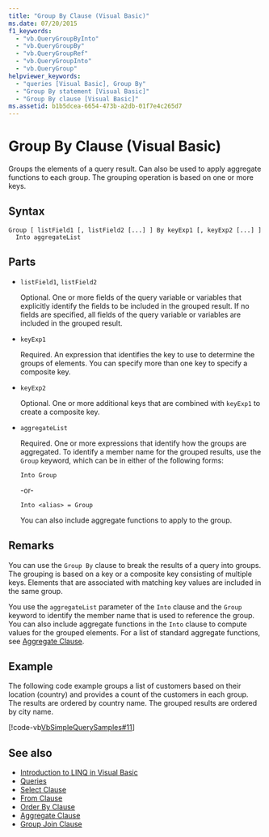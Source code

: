 ```yaml
---
title: "Group By Clause (Visual Basic)"
ms.date: 07/20/2015
f1_keywords: 
  - "vb.QueryGroupByInto"
  - "vb.QueryGroupBy"
  - "vb.QueryGroupRef"
  - "vb.QueryGroupInto"
  - "vb.QueryGroup"
helpviewer_keywords: 
  - "queries [Visual Basic], Group By"
  - "Group By statement [Visual Basic]"
  - "Group By clause [Visual Basic]"
ms.assetid: b1b5dcea-6654-473b-a2db-01f7e4c265d7
---
```

# Group By Clause (Visual Basic)
Groups the elements of a query result. Can also be used to apply aggregate functions to each group. The grouping operation is based on one or more keys.  
  
## Syntax  
  
```  
Group [ listField1 [, listField2 [...] ] By keyExp1 [, keyExp2 [...] ]  
  Into aggregateList  
```  
  
## Parts  
  
-   `listField1`, `listField2`  
  
     Optional. One or more fields of the query variable or variables that explicitly identify the fields to be included in the grouped result. If no fields are specified, all fields of the query variable or variables are included in the grouped result.  
  
-   `keyExp1`  
  
     Required. An expression that identifies the key to use to determine the groups of elements. You can specify more than one key to specify a composite key.  
  
-   `keyExp2`  
  
     Optional. One or more additional keys that are combined with `keyExp1` to create a composite key.  
  
-   `aggregateList`  
  
     Required. One or more expressions that identify how the groups are aggregated. To identify a member name for the grouped results, use the `Group` keyword, which can be in either of the following forms:  
  
    ```  
    Into Group  
    ```  
  
     -or-  
  
    ```  
    Into <alias> = Group  
    ```  
  
     You can also include aggregate functions to apply to the group.  
  
## Remarks  
 You can use the `Group By` clause to break the results of a query into groups. The grouping is based on a key or a composite key consisting of multiple keys. Elements that are associated with matching key values are included in the same group.  
  
 You use the `aggregateList` parameter of the `Into` clause and the `Group` keyword to identify the member name that is used to reference the group. You can also include aggregate functions in the `Into` clause to compute values for the grouped elements. For a list of standard aggregate functions, see [Aggregate Clause](../../../visual-basic/language-reference/queries/aggregate-clause.md).  
  
## Example  
 The following code example groups a list of customers based on their location (country) and provides a count of the customers in each group. The results are ordered by country name. The grouped results are ordered by city name.  
  
 [!code-vb[VbSimpleQuerySamples#11](~/samples/snippets/visualbasic/VS_Snippets_VBCSharp/VbSimpleQuerySamples/VB/QuerySamples1.vb#11)]  
  
## See also
- [Introduction to LINQ in Visual Basic](../../../visual-basic/programming-guide/language-features/linq/introduction-to-linq.md)
- [Queries](../../../visual-basic/language-reference/queries/index.md)
- [Select Clause](../../../visual-basic/language-reference/queries/select-clause.md)
- [From Clause](../../../visual-basic/language-reference/queries/from-clause.md)
- [Order By Clause](../../../visual-basic/language-reference/queries/order-by-clause.md)
- [Aggregate Clause](../../../visual-basic/language-reference/queries/aggregate-clause.md)
- [Group Join Clause](../../../visual-basic/language-reference/queries/group-join-clause.md)
